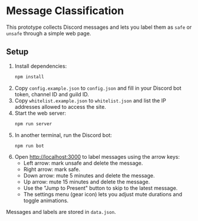 # Message Classification

This prototype collects Discord messages and lets you label them as `safe` or `unsafe` through a simple web page.

## Setup
1. Install dependencies:
   ```bash
   npm install
   ```
2. Copy `config.example.json` to `config.json` and fill in your Discord bot token, channel ID and guild ID.
3. Copy `whitelist.example.json` to `whitelist.json` and list the IP addresses allowed to access the site.
4. Start the web server:
   ```bash
   npm run server
   ```
5. In another terminal, run the Discord bot:
   ```bash
   npm run bot
   ```
6. Open [http://localhost:3000](http://localhost:3000) to label messages using the arrow keys:
   - Left arrow: mark unsafe and delete the message.
   - Right arrow: mark safe.
   - Down arrow: mute 5 minutes and delete the message.
   - Up arrow: mute 15 minutes and delete the message.
   - Use the "Jump to Present" button to skip to the latest message.
   - The settings menu (gear icon) lets you adjust mute durations and toggle animations.

Messages and labels are stored in `data.json`.
